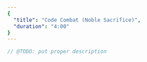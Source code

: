 ```yaml
---
{
  "title": "Code Combat (Noble Sacrifice)",
  "duration": "4:00"
}
---
```


```js
// @TODO: put proper description
```

